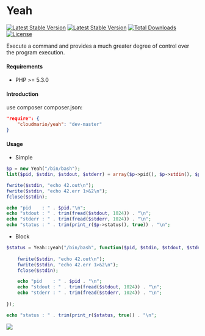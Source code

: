 Yeah
====

[![Latest Stable Version](https://img.shields.io/packagist/v/cloudmario/yeah.svg)](https://packagist.org/packages/cloudmario/yeah)
[![Latest Stable Version](https://img.shields.io/packagist/vpre/cloudmario/yeah.svg)](https://packagist.org/packages/cloudmario/yeah)
[![Total Downloads](https://poser.pugx.org/cloudmario/yeah/downloads)](https://packagist.org/packages/cloudmario/yeah)
[![License](https://poser.pugx.org/cloudmario/yeah/license)](https://packagist.org/packages/cloudmario/yeah)


Execute a command and provides a much greater degree of control over the program execution. 


#### Requirements
* PHP >= 5.3.0

#### Introduction
use composer
composer.json:
```json
"require": {
	"cloudmario/yeah": "dev-master"
}
```

#### Usage

- Simple

```php
$p = new Yeah("/bin/bash");
list($pid, $stdin, $stdout, $stderr) = array($p->pid(), $p->stdin(), $p->stdout(), $p->stderr());

fwrite($stdin, "echo 42.out\n");
fwrite($stdin, "echo 42.err 1>&2\n");
fclose($stdin);

echo "pid    : " . $pid."\n";
echo "stdout : " . trim(fread($stdout, 1024)) . "\n";
echo "stderr : " . trim(fread($stderr, 1024)) . "\n";
echo "status : " . trim(print_r($p->status(), true)) . "\n";
```


- Block

```php
$status = Yeah::yeah("/bin/bash", function($pid, $stdin, $stdout, $stderr) {
	
	fwrite($stdin, "echo 42.out\n");
	fwrite($stdin, "echo 42.err 1>&2\n");
	fclose($stdin);

	echo "pid    : " . $pid . "\n";
	echo "stdout : " . trim(fread($stdout, 1024)) . "\n";
	echo "stderr : " . trim(fread($stderr, 1024)) . "\n";
	
});

echo "status : " . trim(print_r($status, true)) . "\n";
```


[![](http://service.t.sina.com.cn/widget/qmd/1656360925/02781ba4/4.png)](http://weibo.com/smcz)
